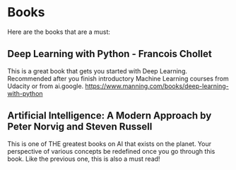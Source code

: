 # Books
Here are the books that are a must:
## Deep Learning with Python - Francois Chollet
This is a great book that gets you started with Deep Learning. Recommended after you finish introductory Machine Learning courses from Udacity or from ai.google.
https://www.manning.com/books/deep-learning-with-python

##  Artificial Intelligence: A Modern Approach by Peter Norvig and Steven Russell
This is one of THE greatest books on AI that exists on the planet. Your perspective of various concepts be redefined once you go through this book. Like the previous one, this is also a must read!
